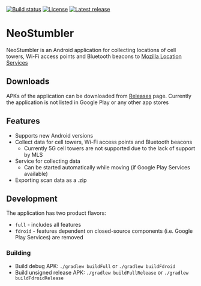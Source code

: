 [![Build status](https://github.com/mjaakko/NeoStumbler/actions/workflows/build.yml/badge.svg)](https://github.com/mjaakko/NeoStumbler/actions/workflows/build.yml) [![License](https://img.shields.io/github/license/mjaakko/NeoStumbler)](./LICENSE) [![Latest release](https://img.shields.io/github/v/release/mjaakko/NeoStumbler)](https://github.com/mjaakko/NeoStumbler/releases/latest)
# NeoStumbler

NeoStumbler is an Android application for collecting locations of cell towers, Wi-Fi access points and Bluetooth beacons to [Mozilla Location Services](https://location.services.mozilla.com/)

## Downloads

APKs of the application can be downloaded from [Releases](https://github.com/mjaakko/NeoStumbler/releases) page. Currently the application is not listed in Google Play or any other app stores

## Features

* Supports new Android versions
* Collect data for cell towers, Wi-Fi access points and Bluetooth beacons
  * Currently 5G cell towers are not supported due to the lack of support by MLS
* Service for collecting data
  * Can be started automatically while moving (if Google Play Services available)
* Exporting scan data as a .zip

 ## Development

The application has two product flavors:
* `full` - includes all features
* `fdroid` - features dependent on closed-source components (i.e. Google Play Services) are removed

### Building

 * Build debug APK: `./gradlew buildFull` or `./gradlew buildFdroid`
 * Build unsigned release APK: `./gradlew buildFullRelease` or `./gradlew buildFdroidRelease`

